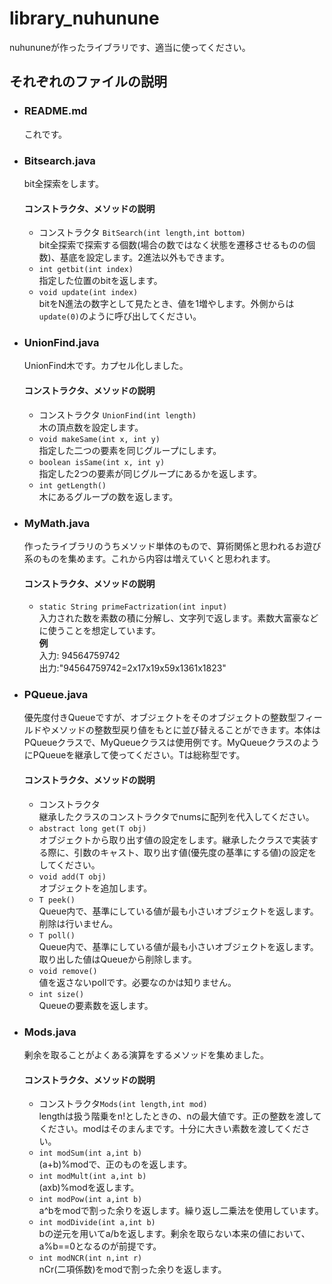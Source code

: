 # library_nuhunune
nuhununeが作ったライブラリです、適当に使ってください。

## __それぞれのファイルの説明__
- ### __README.md__
	 これです。
	   
- ### __Bitsearch.java__
	bit全探索をします。
	#### コンストラクタ、メソッドの説明
	- コンストラクタ `BitSearch(int length,int bottom)`   
	  bit全探索で探索する個数(場合の数ではなく状態を遷移させるものの個数)、基底を設定します。2進法以外もできます。
	- `int getbit(int index)`  
	  指定した位置のbitを返します。
	- `void update(int index)`  
	  bitをN進法の数字として見たとき、値を1増やします。外側からは`update(0)`のように呼び出してください。		
  
- ### __UnionFind.java__
	UnionFind木です。カプセル化しました。
	#### コンストラクタ、メソッドの説明
	- コンストラクタ `UnionFind(int length)`  
	  木の頂点数を設定します。
	- `void makeSame(int x, int y)`  
	  指定した二つの要素を同じグループにします。
	- `boolean isSame(int x, int y)`  
	  指定した2つの要素が同じグループにあるかを返します。
	- `int getLength()`  
	  木にあるグループの数を返します。
	  
	    
- ### __MyMath.java__
	 作ったライブラリのうちメソッド単体のもので、算術関係と思われるお遊び系のものを集めます。これから内容は増えていくと思われます。
	 #### コンストラクタ、メソッドの説明
	 - `static String primeFactrization(int input)`  
	   入力された数を素数の積に分解し、文字列で返します。素数大富豪などに使うことを想定しています。  
	   __例__  
	   入力: 94564759742  
	   出力:"94564759742=2x17x19x59x1361x1823"
  
- ### __PQueue.java__
	 優先度付きQueueですが、オブジェクトをそのオブジェクトの整数型フィールドやメソッドの整数型戻り値をもとに並び替えることができます。本体はPQueueクラスで、MyQueueクラスは使用例です。MyQueueクラスのようにPQueueを継承して使ってください。Tは総称型です。
	 #### コンストラクタ、メソッドの説明
	 - コンストラクタ  
	   継承したクラスのコンストラクタでnumsに配列を代入してください。
	 - `abstract long get(T obj)`  
	   オブジェクトから取り出す値の設定をします。継承したクラスで実装する際に、引数のキャスト、取り出す値(優先度の基準にする値)の設定をしてください。
	 - `void add(T obj)`  
	   オブジェクトを追加します。
	 - `T peek()`  
	   Queue内で、基準にしている値が最も小さいオブジェクトを返します。削除は行いません。
	 - `T poll()`  
	   Queue内で、基準にしている値が最も小さいオブジェクトを返します。取り出した値はQueueから削除します。
	 - `void remove()`  
	   値を返さないpollです。必要なのかは知りません。
	 - `int size()`  
	   Queueの要素数を返します。
	   
- ### __Mods.java__
	 剰余を取ることがよくある演算をするメソッドを集めました。
	 #### コンストラクタ、メソッドの説明
	 - コンストラクタ`Mods(int length,int mod)`  
	   lengthは扱う階乗をn!としたときの、nの最大値です。正の整数を渡してください。modはそのまんまです。十分に大きい素数を渡してください。
	 - `int modSum(int a,int b)`  
	   (a+b)%modで、正のものを返します。
	 - `int modMult(int a,int b)`  
	   (axb)%modを返します。
	 - `int modPow(int a,int b)`  
	   a^bをmodで割った余りを返します。繰り返し二乗法を使用しています。
	 - `int modDivide(int a,int b)`  
	   bの逆元を用いてa/bを返します。剰余を取らない本来の値において、a%b==0となるのが前提です。
	 - `int modNCR(int n,int r)`  
	   nCr(二項係数)をmodで割った余りを返します。
